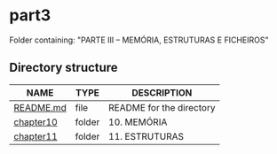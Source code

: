 # part3

Folder containing: "PARTE III – MEMÓRIA, ESTRUTURAS E FICHEIROS"



## Directory structure

| NAME        | TYPE   | DESCRIPTION                     |
| ----------- | ------ | ------------------------------- |
| [README.md] | file   | README for the directory        |
| [chapter10] | folder | 10. MEMÓRIA                     |
| [chapter11] | folder | 11. ESTRUTURAS                  |


[README.md]: ./README.md
[chapter10]: ./chapter10
[chapter11]: ./chapter11
